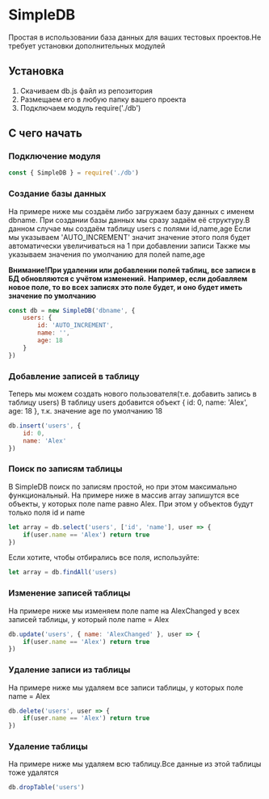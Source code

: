 # SimpleDB
Простая в использовании база данных для ваших тестовых проектов.Не требует установки дополнительных модулей

## Установка

1. Скачиваем db.js файл из репозитория
2. Размещаем его в любую папку вашего проекта
3. Подключаем модуль require('./db')

## С чего начать

### Подключение модуля
```js
const { SimpleDB } = require('./db')
```

### Создание базы данных

На примере ниже мы создаём либо загружаем базу данных с именем dbname.
При создании базы данных мы сразу задаём её структуру.В данном случае мы создаём таблицу users с полями id,name,age
Если мы указываем 'AUTO_INCREMENT' значит значение этого поля будет автоматически увеличиваться на 1 при добавлении записи
Также мы указываем значения по умолчанию для полей name,age

**Внимание!При удалении или добавлении полей таблиц, все записи в БД обновляются с учётом изменений.**
**Например, если добавляем новое поле, то во всех записях это поле будет, и оно будет иметь значение по умолчанию**
```js
const db = new SimpleDB('dbname', {
    users: {
        id: 'AUTO_INCREMENT',
        name: '',
        age: 18
    }
})
```

### Добавление записей в таблицу

Теперь мы можем создать нового пользователя(т.е. добавить запись в таблицу users)
В таблицу users добавится объект { id: 0, name: 'Alex', age: 18 }, т.к. значение age по умолчанию 18
```js
db.insert('users', {
    id: 0,
    name: 'Alex'
})
```

### Поиск по записям таблицы

В SimpleDB поиск по записям простой, но при этом максимально функциональный.
На примере ниже в массив array запишутся все объекты, у которых поле name равно Alex.
При этом у объектов будут только поля id и name
```js
let array = db.select('users', ['id', 'name'], user => {
    if(user.name == 'Alex') return true
})
```

Если хотите, чтобы отбирались все поля, используйте:
```js
let array = db.findAll('users)
```

### Изменение записей таблицы

На примере ниже мы изменяем поле name на AlexChanged у всех записей таблицы, у который поле name = Alex

```js
db.update('users', { name: 'AlexChanged' }, user => {
    if(user.name == 'Alex') return true
})
```

### Удаление записи из таблицы
На примере ниже мы удаляем все записи таблицы, у которых поле name = Alex

```js
db.delete('users', user => {
    if(user.name == 'Alex') return true
})
```

### Удаление таблицы
На примере ниже мы удаляем всю таблицу.Все данные из этой таблицы тоже удалятся

```js
db.dropTable('users')
```
